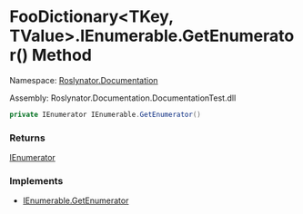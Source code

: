 # FooDictionary\<TKey, TValue>\.IEnumerable\.GetEnumerator\(\) Method

Namespace: [Roslynator.Documentation](../../README.md)

Assembly: Roslynator\.Documentation\.DocumentationTest\.dll

```csharp
private IEnumerator IEnumerable.GetEnumerator()
```

### Returns

[IEnumerator](https://docs.microsoft.com/en-us/dotnet/api/system.collections.ienumerator)

### Implements

* [IEnumerable.GetEnumerator](https://docs.microsoft.com/en-us/dotnet/api/system.collections.ienumerable.getenumerator)

